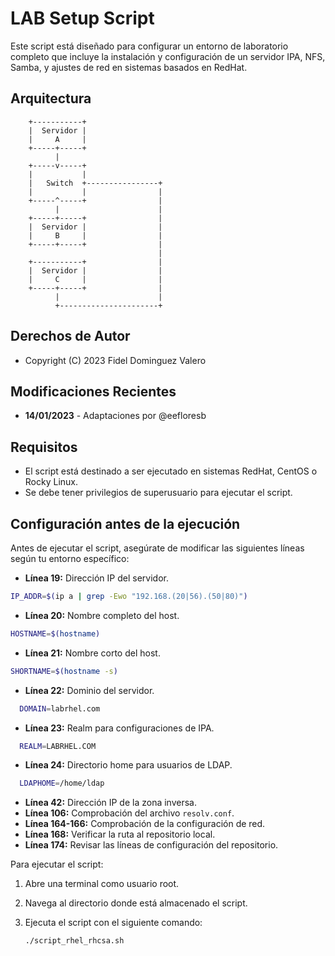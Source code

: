 # LAB Setup Script

Este script está diseñado para configurar un entorno de laboratorio completo que incluye la instalación y configuración de un servidor IPA, NFS, Samba, y ajustes de red en sistemas basados en RedHat.

## Arquitectura

        +-----------+
        |  Servidor |
        |     A     |
        +-----+-----+
              |
        +-----v-----+
        |           |
        |   Switch  +----------------+
        |           |                |
        +-----^-----+                |
              |                      |
        +-----+-----+                |
        |  Servidor |                |
        |     B     |                |
        +-----+-----+                |
                                     |
        +-----------+                |
        |  Servidor |                |
        |     C     |                |
        +-----+-----+                |
              |                      |
              +----------------------+

## Derechos de Autor

- Copyright (C) 2023 Fidel Dominguez Valero

## Modificaciones Recientes

- **14/01/2023** - Adaptaciones por @eefloresb

## Requisitos

- El script está destinado a ser ejecutado en sistemas RedHat, CentOS o Rocky Linux.
- Se debe tener privilegios de superusuario para ejecutar el script.

## Configuración antes de la ejecución

Antes de ejecutar el script, asegúrate de modificar las siguientes líneas según tu entorno específico:

- **Línea 19:** Dirección IP del servidor.

```bash
IP_ADDR=$(ip a | grep -Ewo "192.168.(20|56).(50|80)")
```

- **Línea 20:** Nombre completo del host.

```bash
HOSTNAME=$(hostname)
```

- **Línea 21:** Nombre corto del host.

```bash
SHORTNAME=$(hostname -s)
```

- **Línea 22:** Dominio del servidor.

```bash
  DOMAIN=labrhel.com
```

- **Línea 23:** Realm para configuraciones de IPA.

```bash
  REALM=LABRHEL.COM
```

- **Línea 24:** Directorio home para usuarios de LDAP.

```bash
  LDAPHOME=/home/ldap
```

- **Línea 42:** Dirección IP de la zona inversa.
- **Línea 106:** Comprobación del archivo `resolv.conf`.
- **Línea 164-166:** Comprobación de la configuración de red.
- **Línea 168:** Verificar la ruta al repositorio local.
- **Línea 174:** Revisar las líneas de configuración del repositorio.

Para ejecutar el script:

1. Abre una terminal como usuario root.
2. Navega al directorio donde está almacenado el script.
3. Ejecuta el script con el siguiente comando:

   ```bash
   ./script_rhel_rhcsa.sh
   ```
